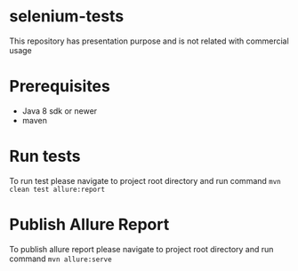 # selenium-tests
This repository has presentation purpose and is not related with commercial usage

# Prerequisites
- Java 8 sdk or newer
- maven

# Run tests
To run test please navigate to project root directory and run command
`mvn clean test allure:report`

# Publish Allure Report
To publish allure report please navigate to project root directory and run command
`mvn allure:serve`